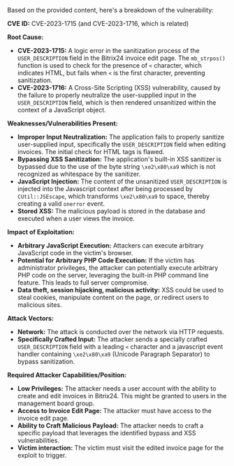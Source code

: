 Based on the provided content, here's a breakdown of the vulnerability:

**CVE ID:** CVE-2023-1715 (and CVE-2023-1716, which is related)

**Root Cause:**

*   **CVE-2023-1715:** A logic error in the sanitization process of the `USER_DESCRIPTION` field in the Bitrix24 invoice edit page. The `mb_strpos()` function is used to check for the presence of `<` character, which indicates HTML, but fails when `<` is the first character, preventing sanitization.
*   **CVE-2023-1716:** A Cross-Site Scripting (XSS) vulnerability, caused by the failure to properly neutralize the user-supplied input in the `USER_DESCRIPTION` field, which is then rendered unsanitized within the context of a JavaScript object.

**Weaknesses/Vulnerabilities Present:**

*   **Improper Input Neutralization:** The application fails to properly sanitize user-supplied input, specifically the `USER_DESCRIPTION` field when editing invoices. The initial check for HTML tags is flawed.
*  **Bypassing XSS Sanitization:** The application's built-in XSS sanitizer is bypassed due to the use of the byte string `\xe2\x80\xa9` which is not recognized as whitespace by the sanitizer.
*  **JavaScript Injection:** The content of the unsanitized `USER_DESCRIPTION` is injected into the Javascript context after being processed by `CUtil::JSEscape`, which transforms `\xe2\x80\xa9` to space, thereby creating a valid `onerror` event.
*  **Stored XSS:** The malicious payload is stored in the database and executed when a user views the invoice.

**Impact of Exploitation:**

*   **Arbitrary JavaScript Execution:** Attackers can execute arbitrary JavaScript code in the victim's browser.
*   **Potential for Arbitrary PHP Code Execution:** If the victim has administrator privileges, the attacker can potentially execute arbitrary PHP code on the server, leveraging the built-in PHP command line feature. This leads to full server compromise.
*   **Data theft, session hijacking, malicious activity:**  XSS could be used to steal cookies, manipulate content on the page, or redirect users to malicious sites.

**Attack Vectors:**

*   **Network:** The attack is conducted over the network via HTTP requests.
*   **Specifically Crafted Input:** The attacker sends a specially crafted `USER_DESCRIPTION` field with a leading `<` character and a javascript event handler containing `\xe2\x80\xa9` (Unicode Paragraph Separator) to bypass sanitization.

**Required Attacker Capabilities/Position:**

*   **Low Privileges:** The attacker needs a user account with the ability to create and edit invoices in Bitrix24. This might be granted to users in the management board group.
*   **Access to Invoice Edit Page:** The attacker must have access to the invoice edit page.
*   **Ability to Craft Malicious Payload:** The attacker needs to craft a specific payload that leverages the identified bypass and XSS vulnerabilities.
*   **Victim interaction:** The victim must visit the edited invoice page for the exploit to trigger.